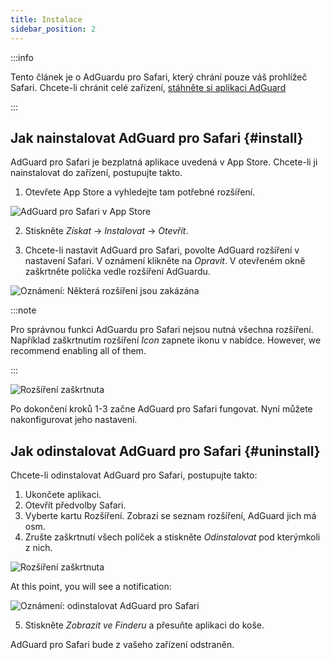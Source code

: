 ```yaml
---
title: Instalace
sidebar_position: 2
---
```


:::info

Tento článek je o AdGuardu pro Safari, který chrání pouze váš prohlížeč Safari. Chcete-li chránit celé zařízení, [stáhněte si aplikaci AdGuard](https://adguard.com/download.html?auto=true)

:::

## Jak nainstalovat AdGuard pro Safari {#install}

AdGuard pro Safari je bezplatná aplikace uvedená v App Store. Chcete-li ji nainstalovat do zařízení, postupujte takto.

1. Otevřete App Store a vyhledejte tam potřebné rozšíření.

![AdGuard pro Safari v App Store](https://cdn.adtidy.org/content/Kb/ad_blocker/safari/adguard-for-safari-app-store.png)

2. Stiskněte *Získat* → *Instalovat* → *Otevřít*.

3. Chcete-li nastavit AdGuard pro Safari, povolte AdGuard rozšíření v nastavení Safari. V oznámení klikněte na *Opravit*. V otevřeném okně zaškrtněte políčka vedle rozšíření AdGuardu.

![Oznámení: Některá rozšíření jsou zakázána](https://cdn.adtidy.org/content/Kb/ad_blocker/safari/adguard-for-safari-notification.png)

:::note

Pro správnou funkci AdGuardu pro Safari nejsou nutná všechna rozšíření. Například zaškrtnutím rozšíření *Icon* zapnete ikonu v nabídce. However, we recommend enabling all of them.

:::

![Rozšíření zaškrtnuta](https://cdn.adtidy.org/content/Kb/ad_blocker/safari/adguard-for-safari-extensions-checked.png)

Po dokončení kroků 1-3 začne AdGuard pro Safari fungovat. Nyní můžete nakonfigurovat jeho nastavení.


## Jak odinstalovat AdGuard pro Safari {#uninstall}
Chcete-li odinstalovat AdGuard pro Safari, postupujte takto:

1. Ukončete aplikaci.
2. Otevřít předvolby Safari.
3. Vyberte kartu Rozšíření. Zobrazí se seznam rozšíření, AdGuard jich má osm.
4. Zrušte zaškrtnutí všech políček a stiskněte *Odinstalovat* pod kterýmkoli z nich.

![Rozšíření zaškrtnuta](https://cdn.adtidy.org/public/Adguard/kb/installation/Safari/extensionschecked.png)

At this point, you will see a notification:

![Oznámení: odinstalovat AdGuard pro Safari](https://cdn.adtidy.org/public/Adguard/kb/installation/Safari/showinfinder.png)

5. Stiskněte *Zobrazit ve Finderu* a přesuňte aplikaci do koše.

AdGuard pro Safari bude z vašeho zařízení odstraněn.
